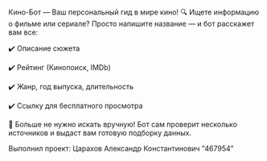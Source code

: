  Кино-Бот — Ваш персональный гид в мире кино!
🔍 Ищете информацию о фильме или сериале? Просто напишите название — и бот расскажет вам все:

✔️ Описание сюжета

✔️ Рейтинг (Кинопоиск, IMDb)

✔️ Жанр, год выпуска, длительность

✔️ Ссылку для бесплатного просмотра 

🎥 Больше не нужно искать вручную! Бот сам проверит несколько источников и выдаст вам готовую подборку данных.

 Выполнил проект: Царахов Александр Константинович "467954"
